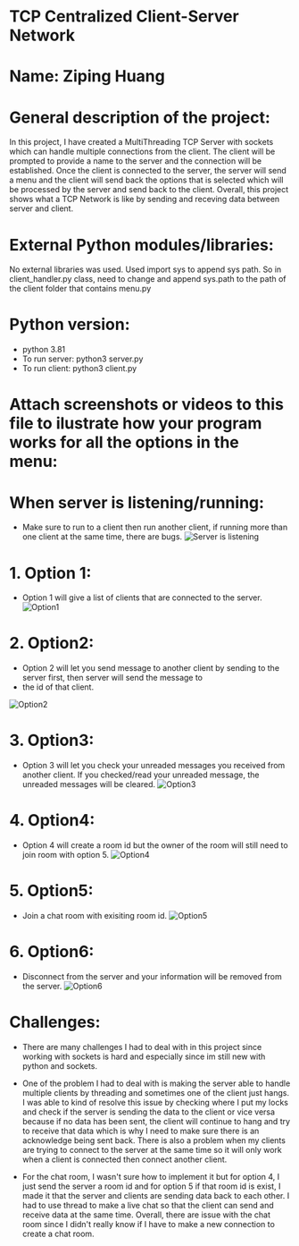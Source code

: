 # TCP Centralized Client-Server Network 

# Name: Ziping Huang 
# General description of the project:
In this project, I have created a MultiThreading TCP Server with sockets which can handle multiple connections from the client. The client will be prompted to provide a name to the server and the connection will be established. Once the client is connected to the server, the server will send a menu and the client will send back the options that is selected which will be processed by the server and send back to the client. Overall, this project shows what a TCP Network is like by sending and receving data between server and client.

# External Python modules/libraries: 
No external libraries was used. Used import sys to append sys path. So in client_handler.py class, need to change and append sys.path to the path of the client folder that contains menu.py

# Python version:
* python 3.81
* To run server: python3 server.py 
* To run client: python3 client.py

# Attach screenshots or videos to this file to ilustrate how your program works for all the options in the menu:
 # When server is listening/running:
   * Make sure to run to a client then run another client, if running more than one client at the same time, there are bugs.
   ![Server is listening](https://github.com/sfsu-joseo/csc645-computer-networks-spring-2020-myreplica/blob/master/Projects/TCP-Client-Server-Centralized-Network/screenshots/severlisten.png)
  
 # 1. Option 1:
   * Option 1 will give a list of clients that are connected to the server.
   ![Option1](https://github.com/sfsu-joseo/csc645-computer-networks-spring-2020-myreplica/blob/master/Projects/TCP-Client-Server-Centralized-Network/screenshots/option1.png)
      
 # 2. Option2:
   * Option 2 will let you send message to another client by sending to the server first, then server will send the message to
   * the id of that client.
   
   ![Option2](https://github.com/sfsu-joseo/csc645-computer-networks-spring-2020-myreplica/blob/master/Projects/TCP-Client-Server-Centralized-Network/screenshots/option2.png)
  
 # 3. Option3:
   * Option 3 will let you check your unreaded messages you received from another client. If you checked/read your unreaded message, the unreaded messages will be cleared.
   ![Option3](https://github.com/sfsu-joseo/csc645-computer-networks-spring-2020-myreplica/blob/master/Projects/TCP-Client-Server-Centralized-Network/screenshots/option3.png)
 
 # 4. Option4:
   * Option 4 will create a room id but the owner of the room will still need to join room with option 5.
   ![Option4](https://github.com/sfsu-joseo/csc645-computer-networks-spring-2020-myreplica/blob/master/Projects/TCP-Client-Server-Centralized-Network/screenshots/option4.png)
 
 # 5. Option5:
  * Join a chat room with exisiting room id.
  ![Option5](https://github.com/sfsu-joseo/csc645-computer-networks-spring-2020-myreplica/blob/master/Projects/TCP-Client-Server-Centralized-Network/screenshots/option5.png)
  
 # 6. Option6:
  * Disconnect from the server and your information will be removed from the server.
  ![Option6](https://github.com/sfsu-joseo/csc645-computer-networks-spring-2020-myreplica/blob/master/Projects/TCP-Client-Server-Centralized-Network/screenshots/option6.png)
 

# Challenges:
* There are many challenges I had to deal with in this project since working with sockets is hard and especially since im still new with python and sockets.

* One of the problem I had to deal with is making the server able to handle multiple clients by threading and sometimes one of the client just hangs. I was able to kind of resolve this issue by checking where I put my locks and check if the server is sending the data to the client or vice versa because if no data has been sent, the client will continue to hang and try to receive that data which is why I need to make sure there is an acknowledge being sent back. There is also a problem when my clients are trying to connect to the server at the same time so it will only work when a client is connected then connect another client.

* For the chat room, I wasn't sure how to implement it but for option 4, I just send the server a room id and for option 5 if that room id is exist, I made it that the server and clients are sending data back to each other. I had to use thread to make a live chat so that the client can send and receive data at the same time. Overall, there are issue with the chat room since I didn't really know if I have to make a new connection to create a chat room.


